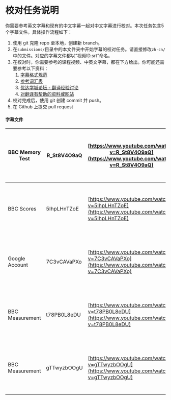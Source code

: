 # 校对任务说明

你需要参考英文字幕和现有的中文字幕一起对中文字幕进行校对。本次任务包含5个字幕文件。具体操作流程如下：

1. 使用 git 克隆 repo 至本地，创建新 branch。
2. 在`submissions/`目录中的本文件夹中开始字幕的校对任务。请直接修改`zh-cn/`中的文件。对应的字幕文件都以“视频ID.srt”命名。
3. 在校对时，你需要参考的课程视频、中英文字幕，都在下方给出。你可能还需要参考以下资料：
    1. [字幕格式规范](https://github.com/udacity/cn-translation-volunteer-training/blob/master/documents/%E4%B8%AD%E6%96%87%E5%AD%97%E5%B9%95%E6%A0%BC%E5%BC%8F%E8%A7%84%E8%8C%83.md)
    2. [参考词汇表](https://docs.google.com/spreadsheets/d/1u5Nf9IEqfRR2EI4Q695KhH4dySIr9yF6rP2lTGrZKjg/edit?usp=sharing)
    3. [优达学城论坛 - 翻译经验讨论](https://discussions.youdaxue.com/c/translation/69-category)
    4. [对翻译有帮助的资料或网站](https://discussions.youdaxue.com/t/topic/3007)
4. 校对完成后，使用 git 创建 commit 并 push。
5. 在 Github 上提交 pull request


#### 字幕文件

| BBC Memory Test | R_St8V4O9aQ | [https://www.youtube.com/watch?v=R_St8V4O9aQ](https://www.youtube.com/watch?v=R_St8V4O9aQ) | [https://s3.cn-north-1.amazonaws.com.cn/u-vid-hd/R_St8V4O9aQ.mp4](https://s3.cn-north-1.amazonaws.com.cn/u-vid-hd/R_St8V4O9aQ.mp4) |
| --------------- | ----------- | ---------------------------------------- | ---------------------------------------- |
| BBC Scores      | 5IhpLHnTZoE | [https://www.youtube.com/watch?v=5IhpLHnTZoE](https://www.youtube.com/watch?v=5IhpLHnTZoE) | [https://s3.cn-north-1.amazonaws.com.cn/u-vid-hd/5IhpLHnTZoE.mp4](https://s3.cn-north-1.amazonaws.com.cn/u-vid-hd/5IhpLHnTZoE.mp4) |
| Google Account  | 7C3vCAVaPXo | [https://www.youtube.com/watch?v=7C3vCAVaPXo](https://www.youtube.com/watch?v=7C3vCAVaPXo) | [https://s3.cn-north-1.amazonaws.com.cn/u-vid-hd/7C3vCAVaPXo.mp4](https://s3.cn-north-1.amazonaws.com.cn/u-vid-hd/7C3vCAVaPXo.mp4) |
| BBC Measurement | t78PB0L8eDU | [https://www.youtube.com/watch?v=t78PB0L8eDU](https://www.youtube.com/watch?v=t78PB0L8eDU) | [https://s3.cn-north-1.amazonaws.com.cn/u-vid-hd/t78PB0L8eDU.mp4](https://s3.cn-north-1.amazonaws.com.cn/u-vid-hd/t78PB0L8eDU.mp4) |
| BBC Measurement | gTTwyzbOOgU | [https://www.youtube.com/watch?v=gTTwyzbOOgU](https://www.youtube.com/watch?v=gTTwyzbOOgU) | [https://s3.cn-north-1.amazonaws.com.cn/u-vid-hd/gTTwyzbOOgU.mp4](https://s3.cn-north-1.amazonaws.com.cn/u-vid-hd/gTTwyzbOOgU.mp4) |